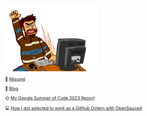 ![me](./me.gif)

📃 [Résumé](https://drive.google.com/file/d/1OynIM8L5tKYNSSIBkmHuwL4znmaK5hn_/view?usp=sharing)

📝 [Blog](https://dev.to/diivi)

🌞 [My Google Summer of Code 2023 Report](https://github.com/diivi/GSoC23-PythonSoftwareFoundation)

💻 [How I got selected to work as a GitHub Octern with OpenSauced](https://dev.to/opensauced/how-open-source-helped-me-get-a-github-octernship-4f69)

